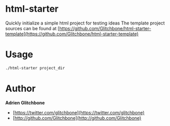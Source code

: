 html-starter
============

Quickly initialize a simple html project for testing ideas
The template project sources can be found at [https://github.com/Glitchbone/html-starter-template](https://github.com/Glitchbone/html-starter-template)

Usage
=====

```sh
./html-starter project_dir
```

Author
======

**Adrien Glitchbone**

+ [https://twitter.com/glitchbone](https://twitter.com/glitchbone)
+ [http://github.com/Glitchbone](http://github.com/Glitchbone)